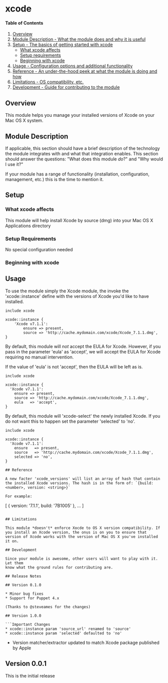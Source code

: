 # xcode

#### Table of Contents

1. [Overview](#overview)
2. [Module Description - What the module does and why it is useful](#module-description)
3. [Setup - The basics of getting started with xcode](#setup)
    * [What xcode affects](#what-xcode-affects)
    * [Setup requirements](#setup-requirements)
    * [Beginning with xcode](#beginning-with-xcode)
4. [Usage - Configuration options and additional functionality](#usage)
5. [Reference - An under-the-hood peek at what the module is doing and how](#reference)
5. [Limitations - OS compatibility, etc.](#limitations)
6. [Development - Guide for contributing to the module](#development)

## Overview

This module helps you manage your installed versions of Xcode on your Mac OS X system.

## Module Description

If applicable, this section should have a brief description of the technology
the module integrates with and what that integration enables. This section
should answer the questions: "What does this module *do*?" and "Why would I use
it?"

If your module has a range of functionality (installation, configuration,
management, etc.) this is the time to mention it.

## Setup

### What xcode affects

This module will help install Xcode by source (dmg) into your Mac OS X Applications directory

### Setup Requirements

No special configuration needed

### Beginning with xcode

## Usage

To use the module simply the Xcode module, the invoke the 'xcode::instance' define with the versions of Xcode you'd like to have installed.

```
include xcode

xcode::instance {
    'Xcode v7.1.1':
        ensure => present,
        source => 'http://cache.mydomain.com/xcode/Xcode_7.1.1.dmg',
}
```

By default, this module will *not* accept the EULA for Xcode. However, if you pass in the parameter 'eula' as 'accept', we will accept the EULA for Xcode requiring no manual intervention.

If the value of 'eula' is not 'accept', then the EULA will be left as is.

```
include xcode

xcode::instance {
  'Xcode v7.1.1':
    ensure => present,
    source => 'http://cache.mydomain.com/xcode/Xcode_7.1.1.dmg',
    eula   => 'accept',
}
```

By default, this module will 'xcode-select' the newly installed Xcode. If you do not want this to happen set the parameter 'selected' to 'no'.

```
include xcode

xcode::instance {
  'Xcode v7.1.1':
    ensure   => present,
    source   => 'http://cache.mydomain.com/xcode/Xcode_7.1.1.dmg',
    selected => 'no',
}

## Reference

A new facter 'xcode_versions' will list an array of hash that contain the installed Xcode versions. The hash is in the form of: `{build: <number>, version: <string>}`

For example:
```
[
    {
        version: '7.1.1',
        build: '7B1005'
    },
    ...
]
```

## Limitations

This module *doesn't* enforce Xocde to OS X version compatibility. If you install an Xcode version, the onus is on you to ensure that version of Xcode works with the version of Mac OS X you've installed it on.

## Development

Since your module is awesome, other users will want to play with it. Let them
know what the ground rules for contributing are.

## Release Notes

## Version 0.1.0

* Minor bug fixes
* Support for Puppet 4.x

(Thanks to @steveames for the changes)

## Version 1.0.0

```Important Changes
* xcode::instance param 'source_url' renamed to 'source'
* xcode::instance param 'selected' defaulted to 'no'
```

* Version matcher/extractor updated to match Xcode package published by Apple

## Version 0.0.1

This is the initial release
